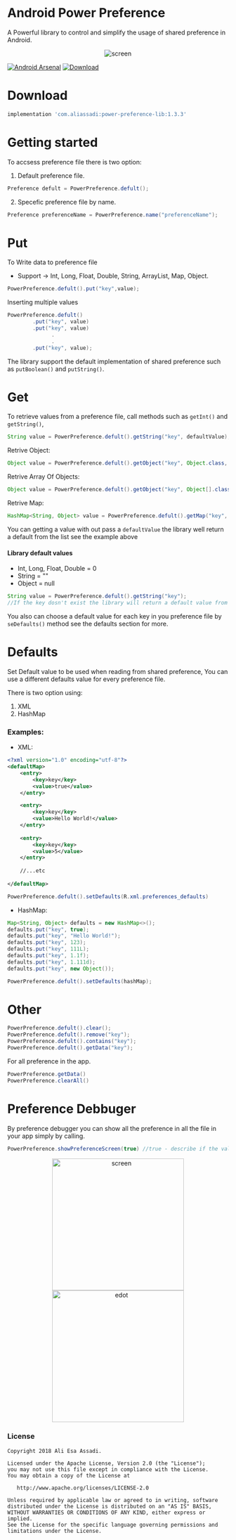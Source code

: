 
# Android Power Preference

A Powerful library to control and simplify the usage of shared preference in Android.

<p align="center">
  <img src="https://i.imgur.com/hjMxQo1.png" title="screen">
</p>

[![Android Arsenal]( https://img.shields.io/badge/Android%20Arsenal-Android--Power--Preference-green.svg?style=flat )]( https://android-arsenal.com/details/1/7353 ) [ ![Download](https://api.bintray.com/packages/aliassadi/maven/power-preference-lib/images/download.svg) ](https://bintray.com/aliassadi/maven/power-preference-lib/_latestVersion)

# Download

```gradle
implementation 'com.aliassadi:power-preference-lib:1.3.3'
```

# Getting started

To accsess preference file there is two option:

1. Default preference file.

```java
Preference defult = PowerPreference.defult();
```
2. Specefic preference file by name.
```java
Preference preferenceName = PowerPreference.name("preferenceName");
```


# Put

To Write data to preference file 

* Support -> Int, Long, Float, Double, String, ArrayList, Map, Object.


```java
PowerPreference.defult().put("key",value);
```

Inserting multiple values

```java
PowerPreference.defult()
        .put("key", value)
        .put("key", value)
              .
              .
        .put("key", value);
```

The library support the default implementation of shared preference such as `putBoolean()` and `putString()`.

# Get

To retrieve values from a preference file, call methods such as `getInt()` and `getString()`, 

```java
String value = PowerPreference.defult().getString("key", defaultValue);
```

Retrive Object:
```java
Object value = PowerPreference.defult().getObject("key", Object.class, defaultValue);
```

Retrive Array Of Objects:
```java
Object value = PowerPreference.defult().getObject("key", Object[].class, defaultValue);
```

Retrive Map:
```java
HashMap<String, Object> value = PowerPreference.defult().getMap("key", HashMap.class, String.class, Object.class);
```

You can getting a value with out pass a `defaultValue` the library well return a default from the list see the example above

#### Library default values
* Int, Long, Float, Double = 0
* String = ""
* Object = null

```java
String value = PowerPreference.defult().getString("key");
//If the key dosn't exist the library will return a default value from list in this case an empty string.
```

You also can choose a default value for each key in you preference file by ``seDefaults()`` method see the defaults section for more.

# Defaults

Set Default value to be used when reading from shared preference,
You can use a different defaults value for every preference file.

There is two option using:
1. XML
2. HashMap

### Examples:

* XML:

```xml
<?xml version="1.0" encoding="utf-8"?>
<defaultMap>
    <entry>
        <key>key</key>
        <value>true</value>
    </entry>

    <entry>
        <key>key</key>
        <value>Hello World!</value>
    </entry>
    
    <entry>
        <key>key</key>
        <value>5</value>
    </entry>
    
    //...etc
    
</defaultMap>
```

```java
PowerPreference.defult().setDefaults(R.xml.preferences_defaults)
```

* HashMap:

```java
Map<String, Object> defaults = new HashMap<>();
defaults.put("key", true);
defaults.put("key", "Hello World!");
defaults.put("key", 123);
defaults.put("key", 111L);
defaults.put("key", 1.1f);
defaults.put("key", 1.111d);
defaults.put("key", new Object());
```


```java
PowerPreference.defult().setDefaults(hashMap);
```

# Other

```java
PowerPreference.defult().clear();
PowerPreference.defult().remove("key");
PowerPreference.defult().contains("key");
PowerPreference.defult().getData("key");
```

For all preference in the app.
```java
PowerPreference.getData()
PowerPreference.clearAll()
```


# Preference Debbuger 

By preference debugger you can show all the preference in all the file in your app simply by calling.

```java
PowerPreference.showPreferenceScreen(true) //true - describe if the value is editable
```

<p align="center">
  <img src="https://i.imgur.com/OGUmLzW.png" width="300" title="screen">
  <img src="https://i.imgur.com/FEVCtrK.png" width="300" title="edot">
</p>


### License
```
Copyright 2018 Ali Esa Assadi.

Licensed under the Apache License, Version 2.0 (the "License");
you may not use this file except in compliance with the License.
You may obtain a copy of the License at

   http://www.apache.org/licenses/LICENSE-2.0

Unless required by applicable law or agreed to in writing, software
distributed under the License is distributed on an "AS IS" BASIS,
WITHOUT WARRANTIES OR CONDITIONS OF ANY KIND, either express or implied.
See the License for the specific language governing permissions and
limitations under the License.
```
